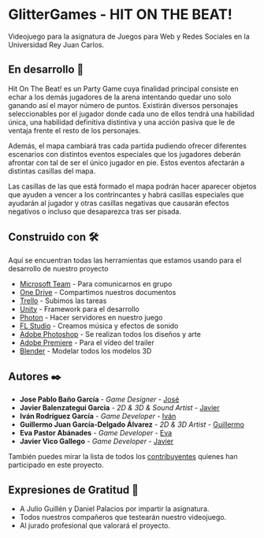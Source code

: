 # GlitterGames - HIT ON THE BEAT!

Videojuego para la asignatura de Juegos para Web y Redes Sociales en la Universidad Rey Juan Carlos.

## En desarrollo 🚀

Hit On The Beat! es un Party Game cuya finalidad principal consiste en echar a los demás jugadores de la arena intentando quedar uno solo ganando así el mayor número de puntos. Existirán diversos personajes seleccionables por el jugador donde cada uno de ellos tendrá una habilidad única, una habilidad definitiva distintiva y una acción pasiva que le de ventaja frente el resto de los personajes. 

Además, el mapa cambiará tras cada partida pudiendo ofrecer diferentes escenarios con distintos eventos especiales que los jugadores deberán afrontar con tal de ser el único jugador en pie. Estos eventos afectarán a distintas casillas del mapa. 

Las casillas de las que está formado el mapa podrán hacer aparecer objetos que ayuden a vencer a los contrincantes y habrá casillas especiales que ayudarán al jugador y otras casillas negativas que causarán efectos negativos o incluso que desaparezca tras ser pisada.

## Construido con 🛠️

Aquí se encuentran todas las herramientas que estamos usando para el desarrollo de nuestro proyecto

* [Microsoft Team](https://www.microsoft.com/es-es/microsoft-teams/log-in) - Para comunicarnos en grupo
* [One Drive](https://urjc-my.sharepoint.com/:f:/g/personal/e_pastor_2018_alumnos_urjc_es/EhTcoD1-0_tOhnSsbQaX9Z8BBColna1ITENbd6EuN7GFFg) - Compartimos nuestros documentos
* [Trello](https://trello.com/invite/b/8Pe8scyt/2d3d2628bcb84ffa06fb99b40441dbe9/trabajo) - Subimos las tareas
* [Unity](https://unity.com/es) - Framework para el desarrollo
* [Photon](https://www.photonengine.com/) - Hacer servidores en nuestro juego
* [FL Studio](https://www.image-line.com/) - Creamos música y efectos de sonido
* [Adobe Photoshop](https://www.adobe.com/es/products/photoshop.html) - Se realizan todos los diseños y arte
* [Adobe Premiere](https://www.adobe.com/es/products/premiere.html) - Para el vídeo del trailer
* [Blender](https://www.blender.org/) - Modelar todos los modelos 3D

## Autores ✒️

* **Jose Pablo Baño García** - *Game Designer* - [José](https://github.com/jopabaga)
* **Javier Balenzategui Garcia** - *2D & 3D & Sound Artist* - [Javier](https://github.com/javaperwave)
* **Iván Rodríguez García** - *Game Developer* - [Iván](https://github.com/ivansploy)
* **Guillermo Juan García-Delgado Álvarez** - *2D & 3D Artist* - [Guillermo](https://github.com/guilleingvid)
* **Eva Pastor Abánades** - *Game Developer* - [Eva](https://github.com/evitafumar)
* **Javier Vico Gallego** - *Game Developer* - [Javier](https://github.com/jvicog)

También puedes mirar la lista de todos los [contribuyentes](https://github.com/orgs/GlitterGames/people) quíenes han participado en este proyecto. 

## Expresiones de Gratitud 🎁
* A Julio Guillén y Daniel Palacios por impartir la asignatura.
* Todos nuestros compañeros que testearán nuestro videojuego.
* Al jurado profesional que valorará el proyecto.
